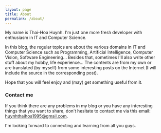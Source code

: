 ```yaml
---
layout: page
title: About
permalink: /about/
---
```


My name is Thai-Hoa Huynh. I'm just one more fresh developer with enthusiasm in IT and Computer Science.

In this blog, the regular topics are about the various domains in IT and Computer Science such as Programming, Artificial Intelligence, Computer Vision, Software Engineering... Besides that, sometimes I'll also write other stuff about my hobby, life experience... The contents are from my own or are translated (by myself) from some interesting posts on the Internet (I will include the source in the corresponding post).

Hope that you will feel enjoy and (may) get something useful from it. 

### Contact me
If you think there are any problems in my blog or you have any interesting things that you want to share, don't hesitate to contact me via this email: [huynhthaihoa1995@gmail.com](mailto:huynhthaihoa1995@gmail.com).

I'm looking forward to connecting and learning from all you guys.
